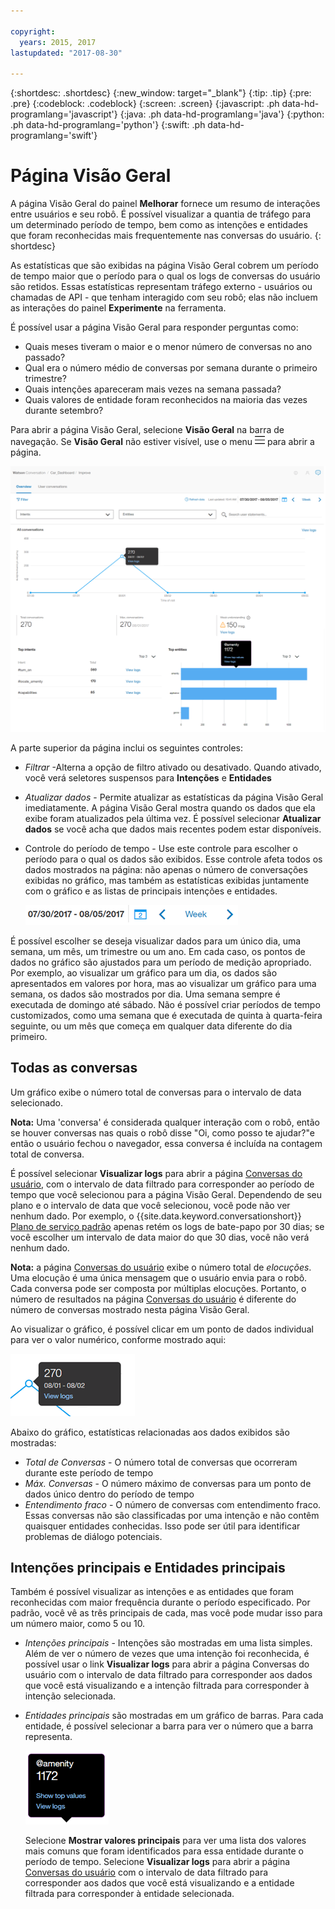 ```yaml
---

copyright:
  years: 2015, 2017
lastupdated: "2017-08-30"

---
```


{:shortdesc: .shortdesc}
{:new_window: target="_blank"}
{:tip: .tip}
{:pre: .pre}
{:codeblock: .codeblock}
{:screen: .screen}
{:javascript: .ph data-hd-programlang='javascript'}
{:java: .ph data-hd-programlang='java'}
{:python: .ph data-hd-programlang='python'}
{:swift: .ph data-hd-programlang='swift'}

# Página Visão Geral

A página Visão Geral do painel **Melhorar** fornece um resumo de interações entre usuários e seu robô. É possível visualizar a quantia de tráfego para um determinado período de tempo, bem como as intenções e entidades que foram reconhecidas mais frequentemente nas conversas do usuário.
{: shortdesc}

As estatísticas que são exibidas na página Visão Geral cobrem um período de tempo maior que o período para o qual os logs de conversas do usuário são retidos.  Essas estatísticas representam tráfego externo - usuários ou chamadas de API - que tenham interagido com seu robô; elas não incluem as interações do painel **Experimente** na ferramenta.

É possível usar a página Visão Geral para responder perguntas como:

* Quais meses tiveram o maior e o menor número de conversas no ano passado?
* Qual era o número médio de conversas por semana durante o primeiro trimestre?
* Quais intenções apareceram mais vezes na semana passada?
* Quais valores de entidade foram reconhecidos na maioria das vezes durante setembro?

Para abrir a página Visão Geral, selecione **Visão Geral** na barra de navegação. Se **Visão Geral** não estiver visível, use o menu ![Menu](images/Menu_16.png) para abrir a página.

![Página Visão Geral](images/oview.png)

A parte superior da página inclui os seguintes controles:

* *Filtrar* -Alterna a opção de filtro ativado ou desativado. Quando ativado, você verá seletores suspensos para **Intenções** e **Entidades**
* *Atualizar dados* - Permite atualizar as estatísticas da página Visão Geral imediatamente. A página Visão Geral mostra quando os dados que ela exibe foram atualizados pela última vez. É possível selecionar **Atualizar dados** se você acha que dados mais recentes podem estar disponíveis.
* Controle do período de tempo - Use este controle para escolher o período para o qual os dados são exibidos. Esse controle afeta todos os dados mostrados na página: não apenas o número de conversações exibidas no gráfico, mas também as estatísticas exibidas juntamente com o gráfico e as listas de principais intenções e entidades.

  ![Controle do período de tempo](images/oview-time.png)

É possível escolher se deseja visualizar dados para um único dia, uma semana, um mês, um trimestre ou um ano. Em cada caso, os pontos de dados no gráfico são ajustados para um período de medição apropriado. Por exemplo, ao visualizar um gráfico para um dia, os dados são apresentados em valores por hora, mas ao visualizar um gráfico para uma semana, os dados são mostrados por dia. Uma semana sempre é executada de domingo até sábado. Não é possível criar períodos de tempo customizados, como uma semana que é executada de quinta à quarta-feira seguinte, ou um mês que começa em qualquer data diferente do dia primeiro.

## Todas as conversas

Um gráfico exibe o número total de conversas para o intervalo de data selecionado.

**Nota:** Uma 'conversa' é considerada qualquer interação com o robô, então se houver conversas nas quais o robô disse "Oi, como posso te ajudar?"e então o usuário fechou o navegador, essa conversa é incluída na contagem total de conversa.

É possível selecionar **Visualizar logs** para abrir a página [Conversas do usuário](logs_convo.html), com o intervalo de data filtrado para corresponder ao período de tempo que você selecionou para a página Visão Geral. Dependendo de seu plano e o intervalo de data que você selecionou, você pode não ver nenhum dado. Por exemplo, o {{site.data.keyword.conversationshort}} [Plano de serviço padrão](logs_convo.html#log-limits) apenas retém os logs de bate-papo por 30 dias; se você escolher um intervalo de data maior do que 30 dias, você não verá nenhum dado.

**Nota:** a página [Conversas do usuário](logs_convo.html) exibe o número total de *elocuções*. Uma elocução é uma única mensagem que o usuário envia para o robô. Cada conversa pode ser composta por múltiplas elocuções. Portanto, o número de resultados na página [Conversas do usuário](logs_convo.html) é diferente do número de conversas mostrado nesta página Visão Geral.

Ao visualizar o gráfico, é possível clicar em um ponto de dados individual para ver o valor numérico, conforme mostrado aqui:

![Ponto de dados único](images/oview-point.png)

Abaixo do gráfico, estatísticas relacionadas aos dados exibidos são mostradas:

* *Total de Conversas* - O número total de conversas que ocorreram durante este período de tempo
* *Máx. Conversas* - O número máximo de conversas para um ponto de dados único dentro do período de tempo
* *Entendimento fraco* - O número de conversas com entendimento fraco. Essas conversas não são classificadas por uma intenção e não contêm quaisquer entidades conhecidas. Isso pode ser útil para identificar problemas de diálogo potenciais.

## Intenções principais e Entidades principais

Também é possível visualizar as intenções e as entidades que foram reconhecidas com maior frequência durante o período especificado. Por padrão, você vê as três principais de cada, mas você pode mudar isso para um número maior, como 5 ou 10.

* *Intenções principais* - Intenções são mostradas em uma lista simples. Além de ver o número de vezes que uma intenção foi reconhecida, é possível usar o link **Visualizar logs** para abrir a página Conversas do usuário com o intervalo de data filtrado para corresponder aos dados que você está visualizando e a intenção filtrada para corresponder à intenção selecionada.

* *Entidades principais* são mostradas em um gráfico de barras. Para cada entidade, é possível selecionar a barra para ver o número que a barra representa.

  ![Balão de dados da entidade](images/oview-entity.png)

  Selecione **Mostrar valores principais** para ver uma lista dos valores mais comuns que foram identificados para essa entidade durante o período de tempo. Selecione **Visualizar logs** para abrir a página [Conversas do usuário](logs_convo.html) com o intervalo de data filtrado para corresponder aos dados que você está visualizando e a entidade filtrada para corresponder à entidade selecionada.

